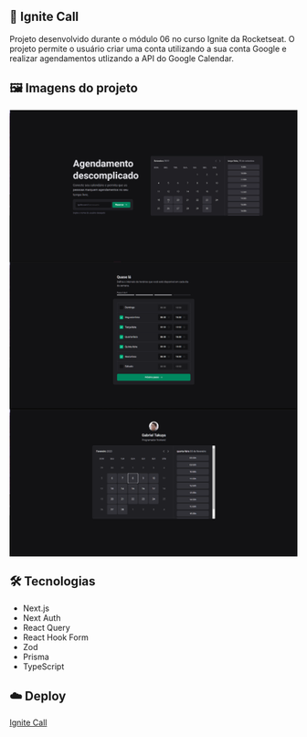 ## 📆 Ignite Call

Projeto desenvolvido durante o módulo 06 no curso Ignite da Rocketseat. O projeto permite o usuário criar uma conta utilizando a sua conta Google e realizar agendamentos utlizando a API do Google Calendar.

## 🖼️ Imagens do projeto
<img src=".github/Home.PNG" align="center" />
<img src=".github/Step4.PNG" align="center" />
<img src=".github/Calendar.PNG" align="center" />

## 🛠️ Tecnologias

* Next.js
* Next Auth
* React Query
* React Hook Form
* Zod
* Prisma
* TypeScript

## ☁️ Deploy
[Ignite Call](https://ignite-call-44pa.vercel.app)
